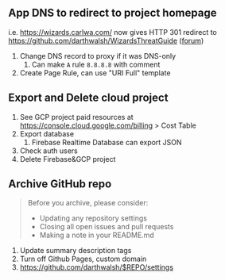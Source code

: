 ## App DNS to redirect to project homepage
i.e. https://wizards.carlwa.com/ now gives HTTP 301 redirect to https://github.com/darthwalsh/WizardsThreatGuide
([forum](https://community.cloudflare.com/t/how-do-i-create-a-subdomain-and-redirect-it/74956/2))
1. Change DNS record to proxy if it was DNS-only
	1. Can make `A` rule `8.8.8.8` with comment
2. Create Page Rule, can use "URI Full" template
## Export and Delete cloud project
1. See GCP project paid resources at https://console.cloud.google.com/billing > Cost Table
2. Export database
	1. Firebase Realtime Database can export JSON
3. Check auth users
4. Delete Firebase&GCP project
## Archive GitHub repo
> Before you archive, please consider:
> - Updating any repository settings
> - Closing all open issues and pull requests
> - Making a note in your README.md

1. Update summary description tags
2. Turn off Github Pages, custom domain
3. https://github.com/darthwalsh/$REPO/settings
